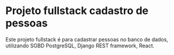 # Projeto fullstack cadastro de pessoas

Este projeto fullstack é para cadastrar pessoas no banco de dados, utilizando SGBD PostgreSQL, Django REST framework, React.
